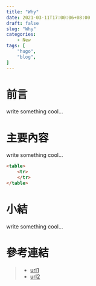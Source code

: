 ```yaml
---
title: "Why"
date: 2021-03-11T17:00:06+08:00
draft: false
slug: "Why"
categories:
    - New
tags: [
    "hugo",
    "blog",
]
---
```


# 前言

write something cool...

# 主要內容

write something cool...
```markdown
<table>
	<tr>
	</tr>
</table>
```

# 小結

write something cool...

# 參考連結

>* [url1](https://www.google.com)
>* [url2]()